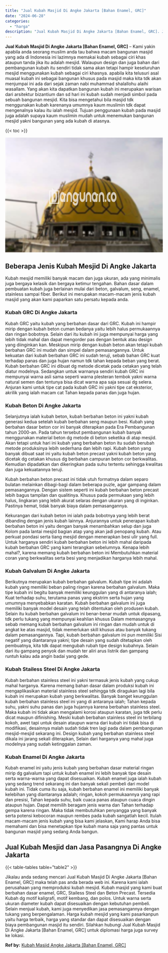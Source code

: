 ```yaml
---
title: "Jual Kubah Masjid Di Angke Jakarta [Bahan Enamel, GRC]"
date: "2024-06-28"
categories: 
  - "harga"
description: "Jual Kubah Masjid Di Angke Jakarta [Bahan Enamel, GRC]. Jikalau anda sedang mencari Jual Kubah Masjid Di Angke Jakarta [Bahan Enamel, GRC] maka telah pas a..."
---
```


**Jual Kubah Masjid Di Angke Jakarta \[Bahan Enamel, GRC\]** – Kami yakin apabila anda seorang muslim anda tau bahwa macam bangunan masjid yang ada di Indonesia ini lazimnya memakai kubah sebagai ciri khas ataupun tanda jika itu adalah mesjid. Walaupun design dan juga bahan dari pembangunan kubah itu sendiri tidak sama akan tetapi hampir keseluruhan mesjid menggunakan kubah sebagai ciri khasnya. apabila kita telusuri asal muasal kubah ini sebagai bangunan khusus pada masjid maka kita tdk akan menjumpai ini ada dari sejak zaman nabi muhammad shalallohu alaihi wasallam. Yang akan kita dapatkan bangunan kubah ini merupakan warisan dari arsitektur bizantium dan sd hari ini kubah sudah menjadi simbol pada sebuah bangunan mesjid. Kita bisa mengetahui bila masjid tdk menggunakan kubah karenanya umumnya kaum muslimin tdk dapat mengenalnya kalau itu ialah mesjid. Tujuan penggunaan kubah pada masjid juga adalah supaya kaum muslimin mudah untuk menemukan bangunan mesjid yakni bangunan yang ada kubah di atasnya.

{{< toc >}}

![Jual Kubah Masjid Di Angke Jakarta [Bahan Enamel, GRC]](/images/jual-kubah-masjid-39.png)

## Beberapa Jenis Kubah Mesjid Di Angke Jakarta

Kubah mesjid memiliki banyak macam dan juga ukuran, ada yang minimalis juga bergaya kelasik dan bergaya ketimur tengahan. Bahan dasar dalam pembuatan kubah juga berlainan mulai dari beton, galvalum, seng, enamel, stainless sampai fiber. Berikut ini merupakan macam-macam jenis kubah masjid yang akan kami paparkan satu persatu kepada anda.

### Kubah GRC Di Angke Jakarta

Kubah GRC yaitu kubah yang berbahan dasar dari GRC. Kubah ini hampir mirip dengan kubah beton cuman bedanya yaitu lebih halus permukaannya dan ringan bobotnya. Selain dari itu kubah ini juga mempunyai harga yang lebih tidak mahal dan dapat mengorder pas dengan bentuk atau design yang diinginkan kan. Meskipun mirip dengan kubah beton akan tetapi kubah berbahan GRC ini mudah dan simpel dalam pemasangannya. Untuk kekuatan dari kubah berbahan GRC ini sudah teruji, sebab bahan GRC kuat terhadap panas dan juga hujan namun tdk tahan kepada beban yang berat. Kubah berbahan GRC ini dibuat dg metode dicetak pada cetakan yang telah diatur modelnya. Sedangkan untuk warnanya sendiri kubah GRC ini mempunyai warna asli sama seperti warna plesteran tembok yakni warna natural semen dan tentunya bisa dicat warna apa saja sesuai dg selera. Anjuran kami untuk tipe cat pada kubah GRC ini yakni tipe cat eksterior, akrilik yang ialah macam cat Tahan kepada panas dan juga hujan.

### Kubah Beton Di Angke Jakarta

Selanjutnya ialah kubah beton, kubah berbahan beton ini yakni kubah generasi kedua setelah kubah berbahan seng maupun besi. Kubah yang berbahan dasar beton cor ini banyak diterapkan pada Era Pembangunan tahun 2000-an. Pada tahun tersebut pembangunan kubah banyak menggunakan material beton dg metode di beton seketika di atap mesjid. Akan tetapi untuk hari ini kubah yang berbahan beton itu sudah berubah metode produksinya lebih sederhana dan lebih rapi. Kubah beton yang banyak dibuat saat ini yaitu kubah beton precast yakni kubah beton yang dicetak dg cetakan khusus dg berbahan campuran beton cor berkwalitas. Kemudian dipadatkan dan dikeringkan pada suhu tertentu sehingga kwalitas dan juga kekuatannya teruji.

Kubah berbahan beton precast ini tidak utuh formatnya dalam separo bulatan melainkan dibagi-bagi dalam beberapa puzle, agar gampang dalam pemasangannya. Dengan sistem seperti ini kubah berbahan beton precast lebih bagus tampilan dan qualitinya. Khusus pada permukaan yang lebih halus, lingkaran yang lebih akurat selaras dengan ukuran yang di inginkan. Pastinya hemat, tidak banyak biaya dalam pemasangannya.

Kekurangan dari kubah beton ini ialah pada bobotnya yang lebih berat dibanding dengan jenis kubah lainnya. Anjurannya untuk penerapan kubah berbahan beton ini yaitu dengan banyak menambahkan selup dan juga Kolom pada lantai mesjid bagian atap yang akan jadi penopang kubah. Atau perkuat pondasi serta tiang mesjid dengan menerapkan besi ulir yang full. Untuk harganya sendiri kubah berbahan beton ini lebih mahal daripada kubah berbahan GRC yang kami terangkan sebelumnya. Kenapa lebih mahal?, karena memang kubah berbahan beton ini Membutuhkan material coran yang berkwalitas serta besi yang menjadikan harganya lebih mahal.

### Kubah Galvalum Di Angke Jakarta

Berikutnya merupakan kubah berbahan galvalum. Kubah tipe ini adalah kubah yang memiliki beban paling ringan karena berbahan galvalum. Maka tipe kubah ini begitu banyak memiliki keunggulan yang di antaranya ialah; Kuat terhadap suhu, terutama panas yang ekstrim serta hujan yang umumnya menyebabkan karatan. Kubah berbahan galvalum ini juga memiliki banyak model desain yang telah ditentukan oleh produsen kubah. Selain itu kubah berbahan galvalum ini benar-benar mudah untuk dipasang, tdk perlu tukang yang mempunyai keahlian khusus Dalam memasangnya sebab memang kubah berbahan galvalum ini ringan dan mudah untuk di angkat ke atas masjid, tidak memerlukan skill khusus atau banyak tukang dalam pemasangannya. Tapi, kubah berbahan galvalum ini pun memiliki Sisi negatif yang diantaranya yakni; tipe desain yang sudah ditetapkan oleh pembuatnya, kita tdk dapat mengubah rubah tipe design kubahnya. Selain dari itu gampang penyok dan mudah ter aliri arus listrik dan gampang runtuh kalau ada angin badai yang gede.

### Kubah Stailess Steel Di Angke Jakarta

Kubah berbahan stainless steel ini yakni termasuk jenis kubah yang cukup mahal harganya. Karena memang bahan dasar dalam produksi kubah ini mengaplikasikan material stainless steel sehingga tdk diragukan lagi bila kubah ini merupakan kubah yang berkwalitas. Banyak banget keunggulan kubah berbahan stainless steel ini yang di antaranya ialah; Tahan kepada suhu, yakni suhu panas dan juga hujannya karena berbahan stainless steel. Maka kubah ini tidak akan mengalami korosi ataupun karatan, juga tdk perlu dicat maupun difinishing. Meski kubah berbahan stainless steel ini terbilang kokoh, awet tapi untuk desain ataupun warna dari kubah ini tidak bisa di modifikasi, desainnya malah sudah tidak tren lagi pada dalam pembangunan mesjid-mesjid sekarang ini. Design kubah yang berbahan stainless steel dikala ini jarang sekali diterapkan, Selain dari harganya yang mahal juga modelnya yang sudah ketinggalan zaman.

### Kubah Enamel Di Angke Jakarta

Kubah enamel ini yaitu jenis kubah yang berbahan dasar material ringan mirip dg galvalum tapi untuk kubah enamel ini lebih banyak tipe desain serta warna-warna yang dapat disesuaikan. Kubah enamel juga ialah kubah yang sedang trend sekarang ini dan banyak sekali pembeli dari model kubah ini. Tidak cuma itu saja, kubah berbahan enamel ini memiliki banyak kelebihan yang diantaranya adalah; ringan, kokoh permukaannya yang rapi dan presisi, Tahan kepada suhu, baik cuaca panas ataupun cuaca dingin ataupun hujan. Dapat memilih beragam jenis warna dan Tahan terhadap gempa karena ringan. Maka tidak membutuhkan penyangga yang banyak serta potensi kebocoran maupun rembes pada kubah sangatlah kecil. Itulah macam-macam jenis kubah yang bisa kami jelaskan, Kami harap Anda bisa memahami dan bisa menetapkan tipe kubah mana saja yang pantas untuk bangunan masjid yang sedang Anda bangun.

## Jual Kubah Mesjid dan Jasa Pasangnya Di Angke Jakarta

{{< table-tables table="table2" >}}

Jikalau anda sedang mencari Jual Kubah Masjid Di Angke Jakarta \[Bahan Enamel, GRC\] maka telah pas anda berada web ini. Karena kami ialah perusahaan yang memproduksi kubah mesjid. Kubah masjid yang kami buat berbahan dasar enamel, GRC, Stailess Steel dan Beton Precast. Tersedia Kubah dg motif kaligrafi, motif kembang, dan polos. Untuk warna serta ukuran diameter kubah dapat disesuaikan dengan kebutuhan pembeli. Selain menjual kubah, kami juga menyedikan jasa pemasangannya dengan tukang yang berpengalaman. Harga kubah mesjid yang kami pasarkanpun yaitu harga terbaik, harga yang standar dan dapat disesuaikan dengan biaya pembangunan masjid itu sendiri. Silahkan hubungi Jual Kubah Masjid Di Angke Jakarta \[Bahan Enamel, GRC\] untuk diplomasi harga juga survey ke lokasi.

**Ref by:** [Kubah Masjid Angke Jakarta [Bahan Enamel, GRC]](https://id.wikipedia.org/wiki/Kubah)
